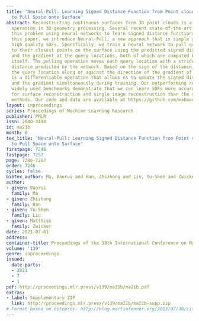 ```yaml
---
title: 'Neural-Pull: Learning Signed Distance Function from Point clouds by Learning
  to Pull Space onto Surface'
abstract: Reconstructing continuous surfaces from 3D point clouds is a fundamental
  operation in 3D geometry processing. Several recent state-of-the-art methods address
  this problem using neural networks to learn signed distance functions (SDFs). In
  this paper, we introduce Neural-Pull, a new approach that is simple and leads to
  high quality SDFs. Specifically, we train a neural network to pull query 3D locations
  to their closest points on the surface using the predicted signed distance values
  and the gradient at the query locations, both of which are computed by the network
  itself. The pulling operation moves each query location with a stride given by the
  distance predicted by the network. Based on the sign of the distance, this may move
  the query location along or against the direction of the gradient of the SDF. This
  is a differentiable operation that allows us to update the signed distance value
  and the gradient simultaneously during training. Our outperforming results under
  widely used benchmarks demonstrate that we can learn SDFs more accurately and flexibly
  for surface reconstruction and single image reconstruction than the state-of-the-art
  methods. Our code and data are available at https://github.com/mabaorui/NeuralPull.
layout: inproceedings
series: Proceedings of Machine Learning Research
publisher: PMLR
issn: 2640-3498
id: ma21b
month: 0
tex_title: 'Neural-Pull: Learning Signed Distance Function from Point clouds by Learning
  to Pull Space onto Surface'
firstpage: 7246
lastpage: 7257
page: 7246-7257
order: 7246
cycles: false
bibtex_author: Ma, Baorui and Han, Zhizhong and Liu, Yu-Shen and Zwicker, Matthias
author:
- given: Baorui
  family: Ma
- given: Zhizhong
  family: Han
- given: Yu-Shen
  family: Liu
- given: Matthias
  family: Zwicker
date: 2021-07-01
address:
container-title: Proceedings of the 38th International Conference on Machine Learning
volume: '139'
genre: inproceedings
issued:
  date-parts:
  - 2021
  - 7
  - 1
pdf: http://proceedings.mlr.press/v139/ma21b/ma21b.pdf
extras:
- label: Supplementary ZIP
  link: http://proceedings.mlr.press/v139/ma21b/ma21b-supp.zip
# Format based on citeproc: http://blog.martinfenner.org/2013/07/30/citeproc-yaml-for-bibliographies/
---
```

